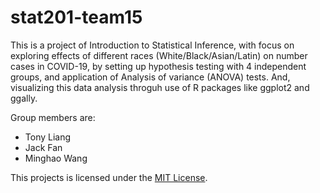 # stat201-team15

This is a project of Introduction to Statistical Inference, with focus on exploring effects of different races (White/Black/Asian/Latin) on number cases in COVID-19, by setting up hypothesis testing with 4 independent groups, and application of Analysis of variance (ANOVA) tests. And, visualizing this data analysis throguh use of R packages like ggplot2 and ggally.

Group members are:
* Tony Liang
* Jack Fan
* Minghao Wang


This projects is licensed under the [MIT License](https://github.com/tonyliang19/stat201-team15/blob/main/LICENSE).
